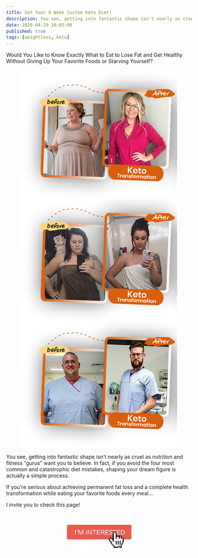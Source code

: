 ```yaml
---
title: Get Your 8 Week Custom Keto Diet!
description: You see, getting into fantastic shape isn't nearly as cruel as nutrition and fitness “gurus” want you to believe.
date: 2020-04-29 16:05:00
published: true
tags: [weightloss, keto]
---
```


Would You Like to Know Exactly What to Eat to Lose Fat and Get Healthy Without Giving Up Your Favorite Foods or Starving Yourself?

<p align="center">
    <img src="assets/images/posts/diet-img-1.png" alt="keto transformation">
</p>

You see, getting into fantastic shape isn't nearly as cruel as nutrition and fitness “gurus” want you to believe. In fact, if you avoid the four most common and catastrophic diet mistakes, shaping your dream figure is actually a simple process.


If you're serious about achieving permanent fat loss and a complete health transformation while eating your favorite foods every meal…

I invite you to check this page!

<p align="center">
    <a href="https://bit.ly/2WyiGvR" target="_blank" >
        <img src="assets/images/posts/interested.png" width="180">
    </a>
</p>
